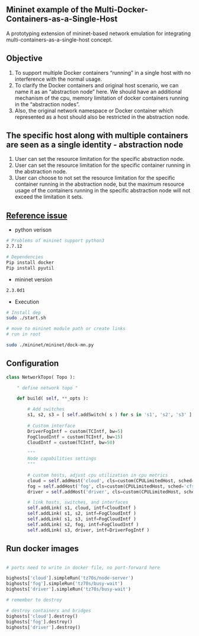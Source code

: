 ## Mininet example of the Multi-Docker-Containers-as-a-Single-Host 

A prototyping extension of mininet-based network emulation for integrating multi-containers-as-a-single-host concept.

## Objective

1. To support multiple Docker containers “running” in a single host with no interference with the normal usage.
2. To clarify the Docker containers and original host scenario, we can name it as an “abstraction node” here. We should have an additional mechanism of the cpu, memory limitation of docker containers running in the “abstraction nodes”. 
3. Also, the original network namespace or Docker container which represented as a host should also be restricted in the abstraction node.

## The specific host along with multiple containers are seen as a single identity - abstraction node

1. User can set the resource limitation for the specific abstraction node.
2. User can set the resource limitation for the specific container running in the abstraction node.
3. User can choose to not set the resource limitation for the specific container running in the abstraction node, but the maximum resource usage of the containers running in the specific abstraction node will not exceed the limitation it sets.

## [Reference issue](https://github.com/containernet/containernet/issues/29)

* python verison

```BASH
# Problems of mininet support python3
2.7.12

# Dependencies
Pip install docker
Pip install pyutil

```

* mininet version

```BASH
2.3.0d1
``` 

* Execution

```BASH
# Install dep
sudo ./start.sh

# move to mininet module path or create links
# run in root

sudo ./mininet/mininet/dock-mn.py
```

## Configuration

```python
class NetworkTopo( Topo ):

    " define network topo "

    def build( self, **_opts ):

        # Add switches
        s1, s2, s3 = [ self.addSwitch( s ) for s in 's1', 's2', 's3' ]
        
        # Custom interface 
        DriverFogIntf = custom(TCIntf, bw=5)
        FogCloudIntf = custom(TCIntf, bw=15)
        CloudIntf = custom(TCIntf, bw=50)

        """
        Node capabilities settings
        """
        
        # custom hosts, adjust cpu utilization in cpu metrics
        cloud = self.addHost('cloud', cls=custom(CPULimitedHost, sched='cfs', period_us=50000, cpu=0.025))
        fog = self.addHost('fog', cls=custom(CPULimitedHost, sched='cfs', period_us=50000, cpu=0.025))
        driver = self.addHost('driver', cls=custom(CPULimitedHost, sched='cfs', period_us=50000, cpu=0.025))

        # link hosts, switches, and interfaces
        self.addLink( s1, cloud, intf=CloudIntf )
        self.addLink( s1, s2, intf=FogCloudIntf )
        self.addLink( s1, s3, intf=FogCloudIntf )
        self.addLink( s2, fog, intf=FogCloudIntf )
        self.addLink( s3, driver, intf=DriverFogIntf )
```

## Run docker images

```python

# ports need to write in docker file, no port-forward here

bighosts['cloud'].simpleRun('tz70s/node-server')
bighosts['fog'].simpleRun('tz70s/busy-wait')
bighosts['driver'].simpleRun('tz70s/busy-wait')

# remember to destroy

# destroy containers and bridges
bighosts['cloud'].destroy()
bighosts['fog'].destroy()
bighosts['driver'].destroy()

```

